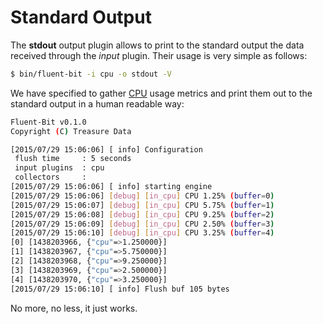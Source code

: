 # Standard Output

The __stdout__ output plugin allows to print to the standard output the data received through the _input_ plugin. Their usage is very simple as follows:

```bash
$ bin/fluent-bit -i cpu -o stdout -V
```

We have specified to gather [CPU](../input/cpu.md) usage metrics and print them out to the standard output in a human readable way:

```bash
Fluent-Bit v0.1.0
Copyright (C) Treasure Data

[2015/07/29 15:06:06] [ info] Configuration
 flush time     : 5 seconds
 input plugins  : cpu
 collectors     :
[2015/07/29 15:06:06] [ info] starting engine
[2015/07/29 15:06:06] [debug] [in_cpu] CPU 1.25% (buffer=0)
[2015/07/29 15:06:07] [debug] [in_cpu] CPU 5.75% (buffer=1)
[2015/07/29 15:06:08] [debug] [in_cpu] CPU 9.25% (buffer=2)
[2015/07/29 15:06:09] [debug] [in_cpu] CPU 2.50% (buffer=3)
[2015/07/29 15:06:10] [debug] [in_cpu] CPU 3.25% (buffer=4)
[0] [1438203966, {"cpu"=>1.250000}]
[1] [1438203967, {"cpu"=>5.750000}]
[2] [1438203968, {"cpu"=>9.250000}]
[3] [1438203969, {"cpu"=>2.500000}]
[4] [1438203970, {"cpu"=>3.250000}]
[2015/07/29 15:06:10] [ info] Flush buf 105 bytes

```

No more, no less, it just works.
